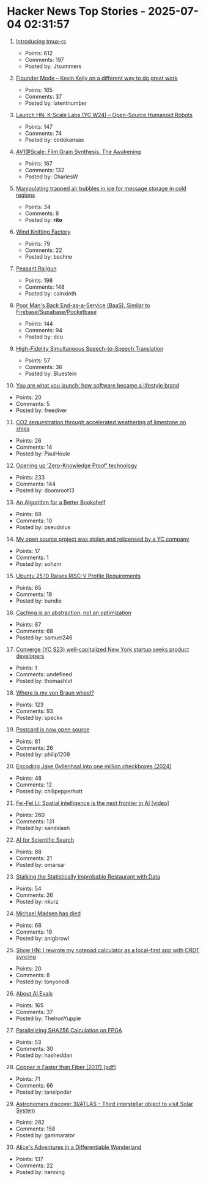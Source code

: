 # Hacker News Top Stories - 2025-07-04 02:31:57

1. [Introducing tmux-rs](https://richardscollin.github.io/tmux-rs/)
   - Points: 612
   - Comments: 197
   - Posted by: Jtsummers

2. [Flounder Mode – Kevin Kelly on a different way to do great work](https://joincolossus.com/article/flounder-mode/)
   - Points: 165
   - Comments: 37
   - Posted by: latentnumber

3. [Launch HN: K-Scale Labs (YC W24) – Open-Source Humanoid Robots](undefined)
   - Points: 147
   - Comments: 74
   - Posted by: codekansas

4. [AV1@Scale: Film Grain Synthesis, The Awakening](https://netflixtechblog.com/av1-scale-film-grain-synthesis-the-awakening-ee09cfdff40b)
   - Points: 167
   - Comments: 132
   - Posted by: CharlesW

5. [Manipulating trapped air bubbles in ice for message storage in cold regions](https://www.cell.com/cell-reports-physical-science/fulltext/S2666-3864(25)00221-8)
   - Points: 34
   - Comments: 8
   - Posted by: __rito__

6. [Wind Knitting Factory](https://www.merelkarhof.nl/work/wind-knitting-factory)
   - Points: 79
   - Comments: 22
   - Posted by: bschne

7. [Peasant Railgun](https://knightsdigest.com/what-exactly-is-the-peasant-railgun-in-dd-5e/)
   - Points: 198
   - Comments: 148
   - Posted by: cainxinth

8. [Poor Man's Back End-as-a-Service (BaaS), Similar to Firebase/Supabase/Pocketbase](https://github.com/zserge/pennybase)
   - Points: 144
   - Comments: 94
   - Posted by: dcu

9. [High-Fidelity Simultaneous Speech-to-Speech Translation](https://arxiv.org/abs/2502.03382)
   - Points: 57
   - Comments: 36
   - Posted by: Bluestein

10. [You are what you launch: how software became a lifestyle brand](https://omeru.bearblog.dev/lifestyle/)
   - Points: 20
   - Comments: 5
   - Posted by: freediver

11. [CO2 sequestration through accelerated weathering of limestone on ships](https://www.science.org/doi/10.1126/sciadv.adr7250)
   - Points: 26
   - Comments: 14
   - Posted by: PaulHoule

12. [Opening up ‘Zero-Knowledge Proof’ technology](https://blog.google/technology/safety-security/opening-up-zero-knowledge-proof-technology-to-promote-privacy-in-age-assurance/)
   - Points: 233
   - Comments: 144
   - Posted by: doomroot13

13. [An Algorithm for a Better Bookshelf](https://cacm.acm.org/news/an-algorithm-for-a-better-bookshelf/)
   - Points: 68
   - Comments: 10
   - Posted by: pseudolus

14. [My open source project was stolen and relicensed by a YC company](https://twitter.com/soham_btw/status/1940952786491027886)
   - Points: 17
   - Comments: 1
   - Posted by: sohzm

15. [Ubuntu 25.10 Raises RISC-V Profile Requirements](https://www.omgubuntu.co.uk/2025/06/ubuntu-riscv-rva23-support)
   - Points: 65
   - Comments: 18
   - Posted by: bundie

16. [Caching is an abstraction, not an optimization](https://buttondown.com/jaffray/archive/caching-is-an-abstraction-not-an-optimization/)
   - Points: 87
   - Comments: 68
   - Posted by: samuel246

17. [Converge (YC S23) well-capitalized New York startup seeks product developers](https://www.runconverge.com/careers)
   - Points: 1
   - Comments: undefined
   - Posted by: thomashlvt

18. [Where is my von Braun wheel?](https://angadh.com/wherevonbraunwheel)
   - Points: 123
   - Comments: 93
   - Posted by: speckx

19. [Postcard is now open source](https://www.contraption.co/postcard-open-source/)
   - Points: 81
   - Comments: 26
   - Posted by: philip1209

20. [Encoding Jake Gyllenhaal into one million checkboxes (2024)](https://ednamode.xyz/blogs/2.html)
   - Points: 48
   - Comments: 12
   - Posted by: chilipepperhott

21. [Fei-Fei Li: Spatial intelligence is the next frontier in AI [video]](https://www.youtube.com/watch?v=_PioN-CpOP0)
   - Points: 260
   - Comments: 131
   - Posted by: sandslash

22. [AI for Scientific Search](https://arxiv.org/abs/2507.01903)
   - Points: 88
   - Comments: 21
   - Posted by: omarsar

23. [Stalking the Statistically Improbable Restaurant with Data](https://ethanzuckerman.com/2025/07/03/stalking-the-statistically-improbable-restaurant-with-data/)
   - Points: 54
   - Comments: 26
   - Posted by: nkurz

24. [Michael Madsen has died](https://www.nytimes.com/2025/07/03/movies/michael-madsen-dead.html)
   - Points: 68
   - Comments: 19
   - Posted by: anigbrowl

25. [Show HN: I rewrote my notepad calculator as a local-first app with CRDT syncing](https://numpad.io)
   - Points: 20
   - Comments: 8
   - Posted by: tonyonodi

26. [About AI Evals](https://hamel.dev/blog/posts/evals-faq/)
   - Points: 165
   - Comments: 37
   - Posted by: TheIronYuppie

27. [Parallelizing SHA256 Calculation on FPGA](https://www.controlpaths.com/2025/06/29/parallelizing_sha256-calculation-fpga/)
   - Points: 53
   - Comments: 30
   - Posted by: hasheddan

28. [Copper is Faster than Fiber (2017) [pdf]](https://www.arista.com/assets/data/pdf/Copper-Faster-Than-Fiber-Brief.pdf)
   - Points: 71
   - Comments: 66
   - Posted by: tanelpoder

29. [Astronomers discover 3I/ATLAS – Third interstellar object to visit Solar System](https://www.abc.net.au/news/science/2025-07-03/3i-atlas-a11pl3z-interstellar-object-in-our-solar-system/105489180)
   - Points: 282
   - Comments: 158
   - Posted by: gammarator

30. [Alice's Adventures in a Differentiable Wonderland](https://arxiv.org/abs/2404.17625)
   - Points: 137
   - Comments: 22
   - Posted by: henning

